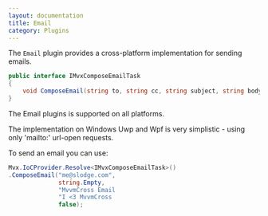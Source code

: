 ```yaml
---
layout: documentation
title: Email
category: Plugins
---
```

The `Email` plugin provides a cross-platform implementation for sending emails.

```c#
public interface IMvxComposeEmailTask
{
    void ComposeEmail(string to, string cc, string subject, string body, bool isHtml);
}
```

The Email plugins is supported on all platforms.

The implementation on Windows Uwp and Wpf is very simplistic - using only 'mailto:' url-open requests.

To send an email you can use:

```c#
Mvx.IoCProvider.Resolve<IMvxComposeEmailTask>()
.ComposeEmail("me@slodge.com",
              string.Empty,
              "MvvmCross Email
              "I <3 MvvmCross
              false);
```

